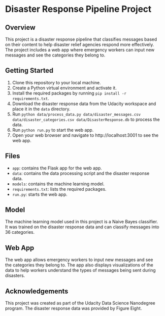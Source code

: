 # Disaster Response Pipeline Project

## Overview
This project is a disaster response pipeline that classifies messages based on their content to help disaster relief agencies respond more effectively. The project includes a web app where emergency workers can input new messages and see the categories they belong to.

## Getting Started
1. Clone this repository to your local machine.
2. Create a Python virtual environment and activate it.
3. Install the required packages by running `pip install -r requirements.txt`.
4. Download the disaster response data from the Udacity workspace and place it in the `data` directory.
5. Run `python data/process_data.py data/disaster_messages.csv data/disaster_categories.csv data/DisasterResponse.db` to process the data.
6. Run `python run.py` to start the web app.
7. Open your web browser and navigate to http://localhost:3001 to see the web app.

## Files
- `app`: contains the Flask app for the web app.
- `data`: contains the data processing script and the disaster response data.
- `models`: contains the machine learning model.
- `requirements.txt`: lists the required packages.
- `run.py`: starts the web app.

## Model
The machine learning model used in this project is a Naive Bayes classifier. It was trained on the disaster response data and can classify messages into 36 categories.

## Web App
The web app allows emergency workers to input new messages and see the categories they belong to. The app also displays visualizations of the data to help workers understand the types of messages being sent during disasters.

## Acknowledgements
This project was created as part of the Udacity Data Science Nanodegree program. The disaster response data was provided by Figure Eight.

